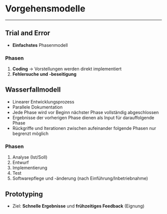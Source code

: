 # Vorgehensmodelle
___
## Trial and Error
- **Einfachstes** Phasenmodell
### Phasen
1. **Coding**
	→ Vorstellungen werden direkt implementiert
2. **Fehlersuche und -beseitigung**
## Wasserfallmodell
- Linearer Entwicklungsprozess
- Parallele Dokumentation
- Jede Phase wird vor Beginn nächster Phase vollständig abgeschlossen
- Ergebnisse der vorherigen Phase dienen als Input für darauffolgende Phase
- Rückgriffe und Iterationen zwischen aufeinander folgende Phasen nur begrenzt möglich 
### Phasen
1. Analyse (Ist/Soll)
2. Entwurf
3. Implementierung
4. Test
5. Softwarepflege und -änderung (nach Einführung/Inbetriebnahme)
## Prototyping
- Ziel: **Schnelle Ergebnisse** und **frühzeitiges Feedback** (Eignung)